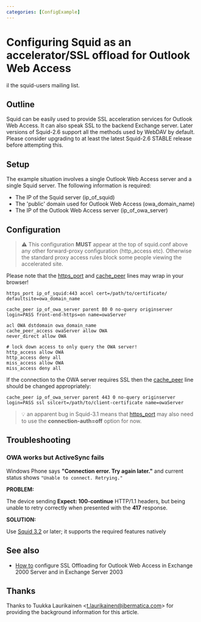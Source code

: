 ```yaml
---
categories: [ConfigExample]
---
```

# Configuring Squid as an accelerator/SSL offload for Outlook Web Access
il the squid-users mailing list.

## Outline

Squid can be easily used to provide SSL acceleration services for
Outlook Web Access. It can also speak SSL to the backend Exchange
server. Later versions of Squid-2.6 support all the methods used by
WebDAV by default. Please consider upgrading to at least the latest
Squid-2.6 STABLE release before attempting this.

## Setup

The example situation involves a single Outlook Web Access server and a
single Squid server. The following information is required:

- The IP of the Squid server (ip_of_squid)
- The 'public' domain used for Outlook Web Access (owa_domain_name)
- The IP of the Outlook Web Access server (ip_of_owa_server)

## Configuration

> :warning: This configuration **MUST** appear at the top of squid.conf
    above any other forward-proxy configuration (http_access etc).
    Otherwise the standard proxy access rules block some people
    viewing the accelerated site.

Please note that the
[https_port](http://www.squid-cache.org/Doc/config/https_port) and
[cache_peer](http://www.squid-cache.org/Doc/config/cache_peer) lines
may wrap in your browser\!

    https_port ip_of_squid:443 accel cert=/path/to/certificate/ defaultsite=owa_domain_name

    cache_peer ip_of_owa_server parent 80 0 no-query originserver login=PASS front-end-https=on name=owaServer

    acl OWA dstdomain owa_domain_name
    cache_peer_access owaServer allow OWA
    never_direct allow OWA

    # lock down access to only query the OWA server!
    http_access allow OWA
    http_access deny all
    miss_access allow OWA
    miss_access deny all

If the connection to the OWA server requires SSL then the
[cache_peer](http://www.squid-cache.org/Doc/config/cache_peer) line
should be changed appropriately:

    cache_peer ip_of_owa_server parent 443 0 no-query originserver login=PASS ssl sslcert=/path/to/client-certificate name=owaServer

> :bulb:
    an apparent bug in Squid-3.1 means that
    [https_port](http://www.squid-cache.org/Doc/config/https_port) may
    also need to use the **connection-auth=off** option for now.

## Troubleshooting

### OWA works but ActiveSync fails

Windows Phone says **"Connection error. Try again later."** and current
status shows `"Unable to connect. Retrying."`

**PROBLEM:**

 The device sending **Expect: 100-continue** HTTP/1.1 headers, but
    being unable to retry correctly when presented with the **417**
    response.

**SOLUTION:**

Use [Squid 3.2](/Releases/Squid-3.2) or later; it supports the required
features natively

## See also

- [How to](http://support.microsoft.com/?scid=kb%3Ben-us%3B327800&x=17&y=16)
    configure SSL Offloading for Outlook Web Access in
    Exchange 2000 Server and in Exchange Server 2003

## Thanks

Thanks to Tuukka Laurikainen \<<t.laurikainen@ibermatica.com>\> for
providing the background information for this article.
